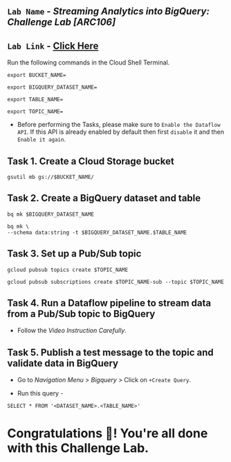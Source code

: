 ## `Lab Name` - *Streaming Analytics into BigQuery: Challenge Lab [ARC106]*

## `Lab Link` - [Click Here](https://www.cloudskillsboost.google/focuses/61948?parent=catalog)

<!-- ## [YouTube Solution Link]() -->

Run the following commands in the Cloud Shell Terminal.

```
export BUCKET_NAME=

export BIGQUERY_DATASET_NAME=

export TABLE_NAME=

export TOPIC_NAME=
```

* Before performing the Tasks, please make sure to `Enable the Dataflow API`. If this API is already enabled by default then first `disable` it and then `Enable it again`.

## Task 1. Create a Cloud Storage bucket

```
gsutil mb gs://$BUCKET_NAME/
```

## Task 2. Create a BigQuery dataset and table

```
bq mk $BIGQUERY_DATASET_NAME

bq mk \
--schema data:string -t $BIGQUERY_DATASET_NAME.$TABLE_NAME
```

## Task 3. Set up a Pub/Sub topic
 
```
gcloud pubsub topics create $TOPIC_NAME

gcloud pubsub subscriptions create $TOPIC_NAME-sub --topic $TOPIC_NAME
```

## Task 4. Run a Dataflow pipeline to stream data from a Pub/Sub topic to BigQuery

* Follow the *Video Instruction Carefully*.

## Task 5. Publish a test message to the topic and validate data in BigQuery

* Go to *Navigation Menu* > *Bigquery* > Click on `+Create Query`.

* Run this query - 

```
SELECT * FROM '<DATASET_NAME>.<TABLE_NAME>'
```

# Congratulations 🎉! You're all done with this Challenge Lab.